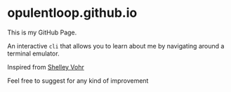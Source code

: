 # opulentloop.github.io
This is my GitHub Page. 

An interactive `cli` that allows you to learn about me by navigating around a terminal emulator.

<p>Inspired from <a class="site-code" target="_blank" href="https://github.com/codebytere/codebytere.github.io">Shelley Vohr</a></p>

Feel free to suggest for any kind of improvement
